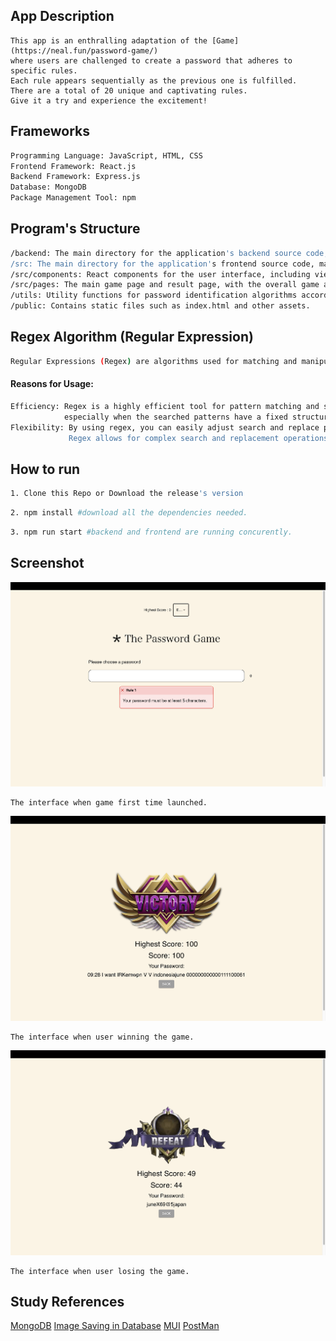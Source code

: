 ## App Description

```
This app is an enthralling adaptation of the [Game](https://neal.fun/password-game/)
where users are challenged to create a password that adheres to specific rules. 
Each rule appears sequentially as the previous one is fulfilled. 
There are a total of 20 unique and captivating rules. 
Give it a try and experience the excitement!
```

## Frameworks

```bash
Programming Language: JavaScript, HTML, CSS
Frontend Framework: React.js
Backend Framework: Express.js
Database: MongoDB
Package Management Tool: npm
```

## Program's Structure
```bash
/backend: The main directory for the application's backend source code, managing data from the database.  
/src: The main directory for the application's frontend source code, managing UI.  
/src/components: React components for the user interface, including views for game mode selection, rules, and forbidden letter selection.  
/src/pages: The main game page and result page, with the overall game algorithm located on the homepage.  
/utils: Utility functions for password identification algorithms according to the given rules.  
/public: Contains static files such as index.html and other assets.
```


## Regex Algorithm (Regular Expression)
```bash
Regular Expressions (Regex) are algorithms used for matching and manipulating strings based on specific patterns. In the context of this application, regex is utilized to find and replace substrings within a string based on certain patterns.
```
#### Reasons for Usage:
```bash
Efficiency: Regex is a highly efficient tool for pattern matching and string manipulation, 
            especially when the searched patterns have a fixed structure and can be dynamically configured.
Flexibility: By using regex, you can easily adjust search and replace patterns according to the application's needs. 
             Regex allows for complex search and replacement operations in a single line of code.
```

## How to run
```bash
1. Clone this Repo or Download the release's version
```
```bash
2. npm install #download all the dependencies needed.
```
```bash
3. npm run start #backend and frontend are running concurently.
```

## Screenshot
![StartGame](image-2.png)
```
The interface when game first time launched.
```
![WINNING](image-1.png)
```
The interface when user winning the game.
```
![GAME OVER](image.png)
```
The interface when user losing the game.
```


## Study References
[MongoDB](https://www.mongodb.com/docs/)
[Image Saving in Database](https://www.mongodb.com/community/forums/t/how-to-save-an-image-in-mongodb-and-use-it-later-in-my-html/243643/2)
[MUI](https://mui.com)
[PostMan](https://learning.postman.com/docs/introduction/overview/)
